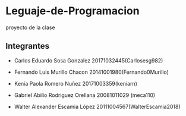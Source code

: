 ﻿# Leguaje-de-Programacion
proyecto de la clase

## Integrantes

* Carlos Eduardo Sosa Gonzalez 20171032445(Carlosesg982)

* Fernando Luis Murillo Chacon 20141001980(Fernando0Murillo)

* Kenia Paola Romero Nuñez 20171003359(keniarn)

* Gabriel Abilio Rodriguez Orellana 20081011029 (meca110)

* Walter Alexander Escamia López 20111004567(WalterEscamia2018)

